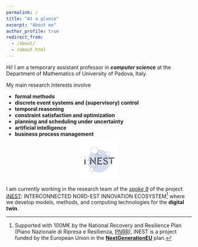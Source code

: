 ```yaml
---
permalink: /
title: "At a glance"
excerpt: "About me"
author_profile: true
redirect_from: 
  - /about/
  - /about.html
---
```


Hi! I am a temporary assistant professor in ***computer science*** at the Department of Mathematics of  University of Padova, Italy. 

My main research interests involve 

- **formal methods**
- **discrete event systems and (supervisory) control**
- **temporal reasoning**
- **constraint satisfaction and optimization**
- **planning and scheduling under uncertainty**
- **artificial intelligence**
- **business process management**

<center>
<img src="/images/Icone_spokes_300x300_Spoke_9.svg" width="20%" height="20%"/>
</center>

I am currently working in the research team of the *[spoke 9](https://www.consorzioinest.it/en/model-methods-computing-technologies-for-digital-twin-2/)* of the project [iNEST](https://www.consorzioinest.it/en/): INTERCONNECTED NORD-EST INNOVATION ECOSYSTEM[^1] where we develop models, methods, and computing technologies for the **digital twin**.

[^1]: Supported with 100M€ by the National Recovery and Resilience Plan (Piano Nazionale di Ripresa e Resilienza, [PNRR](https://www.mef.gov.it/en/focus/The-National-Recovery-and-Resilience-Plan-NRRP/)), iNEST is a project funded by the European Union in the [**NextGenerationEU**](https://next-generation-eu.europa.eu/index_en) plan.
